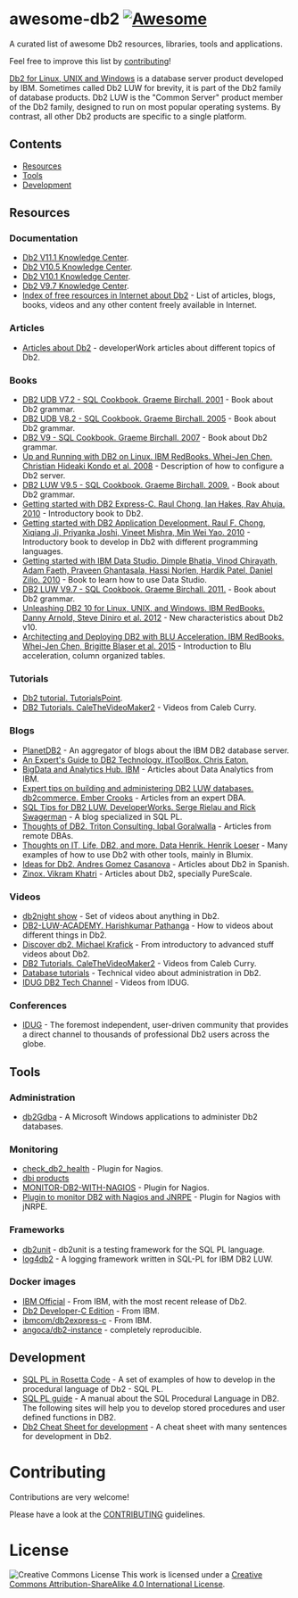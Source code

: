 # awesome-db2 [![Awesome](https://awesome.re/badge.svg)](https://awesome.re)

A curated list of awesome Db2 resources, libraries, tools and applications.

Feel free to improve this list by [contributing](CONTRIBUTING.md)!

[Db2 for Linux, UNIX and Windows](https://en.wikipedia.org/wiki/Db2_(Formerly_Db2_for_LUW)) is a database server product developed by IBM. Sometimes called Db2 LUW for brevity, it is part of the Db2 family of database products. Db2 LUW is the "Common Server" product member of the Db2 family, designed to run on most popular operating systems. By contrast, all other Db2 products are specific to a single platform.


## Contents
 - [Resources](#resources)
 - [Tools](#tools)
 - [Development](#development)

## Resources

### Documentation
* [Db2 V11.1 Knowledge Center](https://www.ibm.com/support/knowledgecenter/en/SSEPGG_11.1.0/).
* [Db2 V10.5 Knowledge Center](https://www.ibm.com/support/knowledgecenter/en/SSEPGG_10.5.0/).
* [Db2 V10.1 Knowledge Center](https://www.ibm.com/support/knowledgecenter/en/SSEPGG_10.1.0/).
* [Db2 V9.7 Knowledge Center](https://www.ibm.com/support/knowledgecenter/en/SSEPGG_9.7.0/).
* [Index of free resources in Internet about Db2](https://github.com/angoca/db2-index/wiki) - List of articles, blogs, books, videos and any other content freely available in Internet.

### Articles
* [Articles about Db2](https://www.ibm.com/developerworks/views/global/libraryview.jsp?site_id=1&contentarea_by=Information%20management&sort_by=Date&sort_order=2&start=1&end=100&topic_by=-1&product_by=P:DB2%20for%20Linux%20and%20UNIX%20and%20Windows&type_by=Articles&show_abstract=true&search_by=db2&industry_by=-1&series_title_by=) - developerWork articles about different topics of Db2.

### Books
* [DB2 UDB V7.2 - SQL Cookbook. Graeme Birchall. 2001](https://drive.google.com/file/d/0B86nuTd5nMTKZzQtaTVTLUZ5ckE/view?usp=sharing) - Book about Db2 grammar.
* [DB2 UDB V8.2 - SQL Cookbook. Graeme Birchall. 2005](https://drive.google.com/file/d/0B86nuTd5nMTKS3ItN25IX2djTGc/view?usp=sharing) - Book about Db2 grammar.
* [DB2 V9 - SQL Cookbook. Graeme Birchall. 2007](https://drive.google.com/file/d/0B86nuTd5nMTKNFR1SU9PZkN6MnM/view?usp=sharing) - Book about Db2 grammar.
* [Up and Running with DB2 on Linux. IBM RedBooks. Whei-Jen Chen, Christian Hideaki Kondo et al. 2008](http://www.redbooks.ibm.com/abstracts/sg246899.html) - Description of how to configure a Db2 server.
* [DB2 LUW V9.5 - SQL Cookbook. Graeme Birchall. 2009.](https://drive.google.com/file/d/0B86nuTd5nMTKdzBkS01nUlZwYXc/view?usp=sharing) - Book about Db2 grammar.
* [Getting started with DB2 Express-C. Raul Chong, Ian Hakes, Rav Ahuja. 2010](https://www.ibm.com/developerworks/community/wikis/home?lang=en_us#!/wiki/Big%20Data%20University/page/FREE%20eBook%20-%20Getting%20Started%20with%20DB2%20Express-C) - Introductory book to Db2.
* [Getting started with DB2 Application Development. Raul F. Chong, Xiqiang Ji, Priyanka Joshi, Vineet Mishra, Min Wei Yao. 2010](https://www.ibm.com/developerworks/community/wikis/home?lang=en_us#!/wiki/Big%20Data%20University/page/FREE%20ebook%20-%20Getting%20Started%20with%20DB2%20Application%20Development) - Introductory book to develop in Db2 with different programming languages.
* [Getting started with IBM Data Studio. Dimple Bhatia, Vinod Chirayath, Adam Faeth, Praveen Ghantasala, Hassi Norlen, Hardik Patel, Daniel Zilio. 2010](https://www.ibm.com/developerworks/community/wikis/home?lang=en_us#!/wiki/Big%20Data%20University/page/FREE%20ebook%20-%20Getting%20Started%20with%20IBM%20Data%20Studio%20for%20DB2) - Book to learn how to use Data Studio.
* [DB2 LUW V9.7 - SQL Cookbook. Graeme Birchall. 2011.](https://drive.google.com/file/d/0B86nuTd5nMTKd190MFptUEtoYXc/view?usp=sharing) - Book about Db2 grammar.
* [Unleashing DB2 10 for Linux, UNIX, and Windows. IBM RedBooks. Danny Arnold, Steve Diniro et al. 2012](http://www.redbooks.ibm.com/abstracts/sg248032.html) - New characteristics about Db2 v10.
* [Architecting and Deploying DB2 with BLU Acceleration. IBM RedBooks. Whei-Jen Chen, Brigitte Blaser et al. 2015](http://www.redbooks.ibm.com/abstracts/sg248212.html) - Introduction to Blu acceleration, column organized tables.

### Tutorials
* [Db2 tutorial. TutorialsPoint](https://www.tutorialspoint.com/db2/).
* [DB2 Tutorials. CaleTheVideoMaker2](https://www.youtube.com/playlist?list=PL_c9BZzLwBRLiGEdFSOvCOr-V0kSs_hQM) - Videos from Caleb Curry.

### Blogs
* [PlanetDB2](http://www.planetdb2.com/) - An aggregator of blogs about the IBM DB2 database server.
* [An Expert's Guide to DB2 Technology. itToolBox. Chris Eaton.](http://it.toolbox.com/blogs/db2luw/)
* [BigData and Analytics Hub. IBM](http://www.ibmbigdatahub.com/tag/292) - Articles about Data Analytics from IBM.
* [Expert tips on building and administering DB2 LUW databases. db2commerce. Ember Crooks](http://datageek.blog/) - Articles from an expert DBA.
* [SQL Tips for DB2 LUW. DeveloperWorks. Serge Rielau and Rick Swagerman](https://www.ibm.com/developerworks/community/blogs/SQLTips4DB2LUW/) - A blog specialized in SQL PL.
* [Thoughts of DB2. Triton Consulting. Iqbal Goralwalla](http://blog.triton.co.uk/) - Articles from remote DBAs.
* [Thoughts on IT, Life, DB2, and more. Data Henrik. Henrik Loeser](http://blog.4loeser.net) - Many examples of how to use Db2 with other tools, mainly in Blumix.
* [Ideas for Db2. Andres Gomez Casanova](http://angocadb2.blogspot.com) - Articles about Db2 in Spanish.
* [Zinox. Vikram Khatri](http://www.zinox.com/) - Articles about Db2, specially PureScale.

### Videos
 * [db2night show](https://www.dbisoftware.com/db2nightshow/) - Set of videos about anything in Db2.
 * [DB2-LUW-ACADEMY. Harishkumar Pathanga](https://www.youtube.com/user/DB2LUWAcademy/videos) - How to videos about different things in Db2.
 * [Discover db2. Michael Krafick](https://www.youtube.com/DISCOVERDB2) - From introductory to advanced stuff videos about Db2.
 * [DB2 Tutorials. CaleTheVideoMaker2](https://www.youtube.com/playlist?list=PL_c9BZzLwBRLiGEdFSOvCOr-V0kSs_hQM) - Videos from Caleb Curry.
 * [Database tutorials](https://www.youtube.com/channel/UCo0cIzR_TbMzU5wHQmbTjxQ) - Technical video about administration in Db2.
 * [IDUG DB2 Tech Channel](https://www.brighttalk.com/channel/7637/idug-db2-tech-channel) - Videos from IDUG.

### Conferences
* [IDUG](https://idug.org/) - The foremost independent, user-driven community that provides a direct channel to thousands of professional Db2 users across the globe.

## Tools

### Administration
* [db2Gdba](https://www.db2gdba.com/) - A Microsoft Windows applications to administer Db2 databases.

### Monitoring
* [check_db2_health](https://labs.consol.de/nagios/check_db2_health/) - Plugin for Nagios.
* [dbi products](https://www.dbisoftware.com/products.php)
* [MONITOR-DB2-WITH-NAGIOS](https://angoca.github.io/monitor-db2-with-nagios/) - Plugin for Nagios.
* [Plugin to monitor DB2 with Nagios and JNRPE](https://github.com/angoca/db2-jnrpe) - Plugin for Nagios with jNRPE.

### Frameworks
* [db2unit](https://angoca.github.io/db2unit/) - db2unit is a testing framework for the SQL PL language.
* [log4db2](https://angoca.github.io/log4db2/) - A logging framework written in SQL-PL for IBM DB2 LUW.

### Docker images
* [IBM Official](https://www.ibm.com/account/reg/us-en/signup?formid=urx-19888) - From IBM, with the most recent release of Db2.
* [Db2 Developer-C Edition](https://store.docker.com/images/db2-developer-c-edition) - From IBM.
* [ibmcom/db2express-c](https://hub.docker.com/r/ibmcom/db2express-c/) - From IBM.
* [angoca/db2-instance](https://hub.docker.com/r/angoca/db2-instance) - completely reproducible.

## Development

* [SQL PL in Rosetta Code](http://www.rosettacode.org/wiki/Category:SQL_PL) - A set of examples of how to develop in the procedural language of Db2 - SQL PL.
* [SQL PL guide](http://www.sqlpl-guide.com/) - A manual about the SQL Procedural Language in DB2. The following sites will help you to develop stored procedures and user defined functions in DB2.
* [Db2 Cheat Sheet for development](https://github.com/angoca/db2-cheat-sheet/blob/master/Db2CheatSheetForDev.pdf) - A cheat sheet with many sentences for development in Db2.

# Contributing

Contributions are very welcome!

Please have a look at the [CONTRIBUTING](CONTRIBUTING.md) guidelines.

# License

![Creative Commons License](https://i.creativecommons.org/l/by-sa/4.0/88x31.png) This work is licensed under a [Creative Commons Attribution-ShareAlike 4.0 International License](http://creativecommons.org/licenses/by-sa/4.0/).
